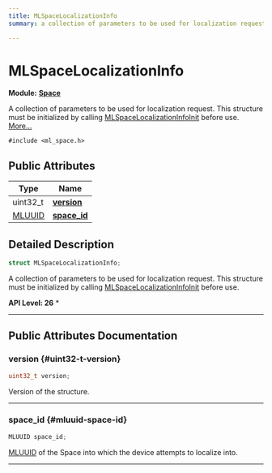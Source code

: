 ```yaml
---
title: MLSpaceLocalizationInfo
summary: a collection of parameters to be used for localization request. this structure must be initialized by calling mlspacelocalizationinfoinit before use. 

---
```


# MLSpaceLocalizationInfo

**Module:** **[Space](/api-ref/api/Modules/group___space/group___space.md)**



A collection of parameters to be used for localization request. This structure must be initialized by calling [MLSpaceLocalizationInfoInit](/api-ref/api/Modules/group___space/group___space.md#void-mlspacelocalizationinfoinit) before use.  [More...](#detailed-description)


`#include <ml_space.h>`

## Public Attributes

| Type           | Name           |
| -------------- | -------------- |
| uint32_t | **[version](/api-ref/api/Modules/group___space/struct_m_l_space_localization_info.md#uint32-t-version)**  |
| [MLUUID](/api-ref/api/Modules/group___common/struct_m_l_u_u_i_d.md) | **[space_id](/api-ref/api/Modules/group___space/struct_m_l_space_localization_info.md#mluuid-space-id)**  |

## Detailed Description

```cpp
struct MLSpaceLocalizationInfo;
```

A collection of parameters to be used for localization request. This structure must be initialized by calling [MLSpaceLocalizationInfoInit](/api-ref/api/Modules/group___space/group___space.md#void-mlspacelocalizationinfoinit) before use. 




**API Level:
 26**
  * 




-----------
## Public Attributes Documentation

### version {#uint32-t-version}

```cpp
uint32_t version;
```


Version of the structure. 





-----------

### space_id {#mluuid-space-id}

```cpp
MLUUID space_id;
```


[MLUUID](/api-ref/api/Modules/group___common/struct_m_l_u_u_i_d.md) of the Space into which the device attempts to localize into. 





-----------

